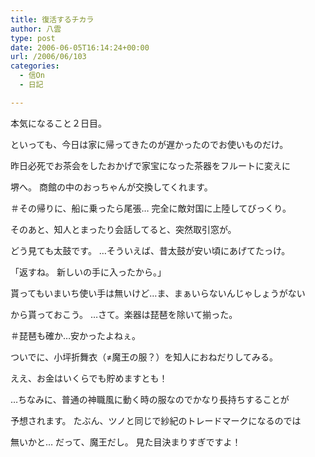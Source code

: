 ```yaml
---
title: 復活するチカラ
author: 八雲
type: post
date: 2006-06-05T16:14:24+00:00
url: /2006/06/103
categories:
  - 信On
  - 日記

---
```

本気になること２日目。
  
といっても、今日は家に帰ってきたのが遅かったのでお使いものだけ。

昨日必死でお茶会をしたおかげで家宝になった茶器をフルートに変えに
  
堺へ。 商館の中のおっちゃんが交換してくれます。
  
＃その帰りに、船に乗ったら尾張… 完全に敵対国に上陸してびっくり。

そのあと、知人とまったり会話してると、突然取引窓が。
  
どう見ても太鼓です。 …そういえば、昔太鼓が安い頃にあげてたっけ。
  
「返すね。 新しいの手に入ったから。」
  
貰ってもいまいち使い手は無いけど…ま、まぁいらないんじゃしょうがない
  
から貰っておこう。 …さて。楽器は琵琶を除いて揃った。
  
＃琵琶も確か…安かったよねぇ。

ついでに、小坪折舞衣（≠魔王の服？）を知人におねだりしてみる。
  
ええ、お金はいくらでも貯めますとも！
  
…ちなみに、普通の神職風に動く時の服なのでかなり長持ちすることが
  
予想されます。 たぶん、ツノと同じで紗紀のトレードマークになるのでは
  
無いかと… だって、魔王だし。 見た目決まりすぎですよ！